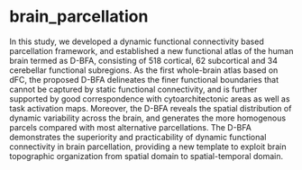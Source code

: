 # brain_parcellation
In this study, we developed a dynamic functional connectivity based parcellation framework, and established a new functional atlas of the human brain termed as D-BFA, consisting of 518 cortical, 62 subcortical and 34 cerebellar functional subregions. As the first whole-brain atlas based on dFC, the proposed D-BFA delineates the finer functional boundaries that cannot be captured by static functional connectivity, and is further supported by good correspondence with cytoarchitectonic areas as well as task activation maps. Moreover, the D-BFA reveals the spatial distribution of dynamic variability across the brain, and generates the more homogenous parcels compared with most alternative parcellations. The D-BFA demonstrates the superiority and practicability of dynamic functional connectivity in brain parcellation, providing a new template to exploit brain topographic organization from spatial domain to spatial-temporal domain.
